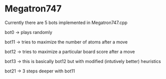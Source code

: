 # Megatron747

Currently there are 5 bots implemented in Megatron747.cpp

bot0 -> plays randomly

bot11 -> tries to maximize the number of atoms after a move

bot12 -> tries to maximize a particular board score after a move

bot13 -> this is basically bot12 but with modified (intutively better) heuristics


bot21 -> 3 steps deeper with bot11
